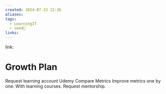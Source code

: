 ```yaml
---
created: 2024-07-23 12:36
aliases: 
tags:
  - LearningIT
  - seed🌱
links:
---
```


link:

# Growth Plan
Request learning account Udemy
Compare Metrics
Improve metrics one by one. With learning courses.
Request mentorship.